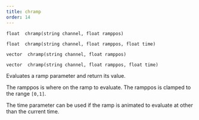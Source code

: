 ```yaml
---
title: chramp
order: 14
---
```

`float  chramp(string channel, float ramppos)`

`float  chramp(string channel, float ramppos, float time)`

`vector  chramp(string channel, float ramppos)`

`vector  chramp(string channel, float ramppos, float time)`

Evaluates a ramp parameter and return its value.

The ramppos is where on the ramp to evaluate. The ramppos is clamped to the range `[0,1]`.

The time parameter can be used if the ramp is animated to evaluate
at other than the current time.
